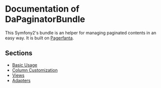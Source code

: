 Documentation of DaPaginatorBundle
==================================

This Symfony2's bundle is an helper for managing paginated contents in an easy way. It is built on [Pagerfanta](https://github.com/whiteoctober/Pagerfanta).

Sections
--------

- [Basic Usage](basic_usage.md)
- [Column Customization](column_customization.md)
- [Views](views.md)
- [Adapters](adapters.md)